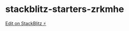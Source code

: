 # stackblitz-starters-zrkmhe

[Edit on StackBlitz ⚡️](https://stackblitz.com/edit/stackblitz-starters-zrkmhe)
